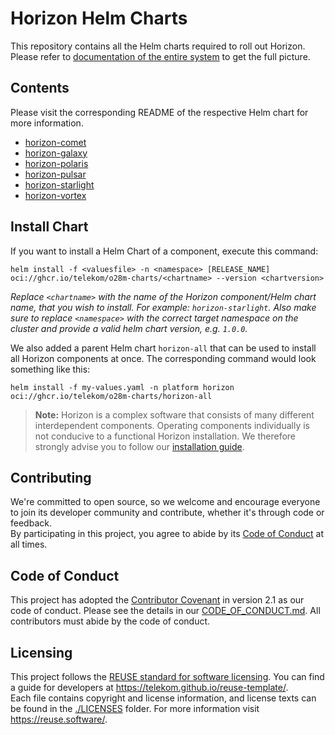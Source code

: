 <!--
Copyright 2024 Deutsche Telekom IT GmbH

SPDX-License-Identifier: Apache-2.0
-->

# Horizon Helm Charts

This repository contains all the Helm charts required to roll out Horizon. Please refer to [documentation of the entire system](https://github.com/telekom/pubsub-horizon) to get the full picture.

## Contents

Please visit the corresponding README of the respective Helm chart for more information.

* [horizon-comet](./charts/horizon-comet/README.md)
* [horizon-galaxy](./charts/horizon-galaxy/README.md)
* [horizon-polaris](./charts/horizon-polaris/README.md)
* [horizon-pulsar](./charts/horizon-pulsar/README.md)
* [horizon-starlight](./charts/horizon-starlight/README.md)
* [horizon-vortex](./charts/horizon-vortex/README.md)

## Install Chart

If you want to install a Helm Chart of a component, execute this command:

```shell
helm install -f <valuesfile> -n <namespace> [RELEASE_NAME] oci://ghcr.io/telekom/o28m-charts/<chartname> --version <chartversion> 
```
*Replace `<chartname>` with the name of the Horizon component/Helm chart name, that you wish to install. For example: `horizon-starlight`. Also make sure to replace `<namespace>` with the correct target namespace on the cluster and provide a valid helm chart version, e.g. `1.0.0`.* 

We also added a parent Helm chart `horizon-all` that can be used to install all Horizon components at once. The corresponding command would look something like this:

```shell
helm install -f my-values.yaml -n platform horizon oci://ghcr.io/telekom/o28m-charts/horizon-all
```

> **Note:** Horizon is a complex software that consists of many different interdependent components. Operating components individually is not conducive to a functional Horizon installation.
We therefore strongly advise you to follow our [installation guide](https://github.com/telekom/pubsub-horizon/blob/main/docs/installation.md).

## Contributing

We're committed to open source, so we welcome and encourage everyone to join its developer community and contribute, whether it's through code or feedback.  
By participating in this project, you agree to abide by its [Code of Conduct](./CODE_OF_CONDUCT.md) at all times.


## Code of Conduct

This project has adopted the [Contributor Covenant](https://www.contributor-covenant.org/) in version 2.1 as our code of conduct. Please see the details in our [CODE_OF_CONDUCT.md](CODE_OF_CONDUCT.md). All contributors must abide by the code of conduct.

## Licensing

This project follows the [REUSE standard for software licensing](https://reuse.software/). You can find a guide for developers at https://telekom.github.io/reuse-template/.   
Each file contains copyright and license information, and license texts can be found in the [./LICENSES](./LICENSES) folder. For more information visit https://reuse.software/.
